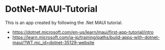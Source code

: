 # DotNet-MAUI-Tutorial
This is an app created by following the .Net MAUI tutorial. 

- https://dotnet.microsoft.com/en-us/learn/maui/first-app-tutorial/intro
- https://learn.microsoft.com/ja-jp/training/paths/build-apps-with-dotnet-maui/?WT.mc_id=dotnet-35129-website
